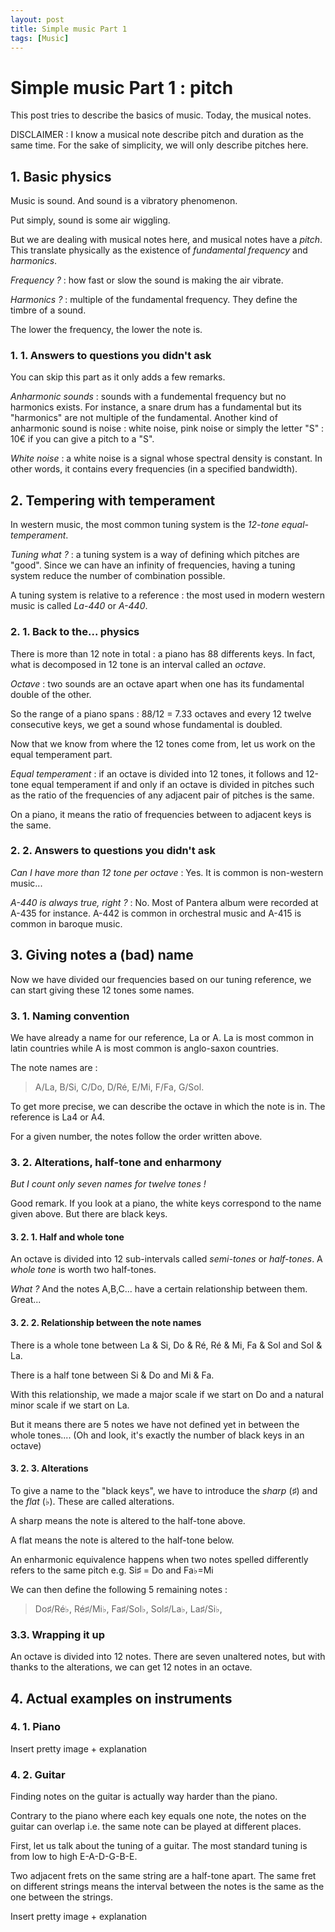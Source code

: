 ```yaml
---
layout: post
title: Simple music Part 1
tags: [Music]
---
```


# Simple music Part 1 : pitch

This post tries to describe the basics of music. Today, the musical notes.

DISCLAIMER : I know a musical note describe pitch and duration as the same time. For the sake of simplicity, we will only describe pitches here.

## 1. Basic physics

Music is sound. And sound is a vibratory phenomenon. 

Put simply, sound is some air wiggling.

But we are dealing with musical notes here, and musical notes have a *pitch*. This translate physically as the existence of *fundamental frequency* and *harmonics*.

*Frequency ?* : how fast or slow the sound is making the air vibrate. 

*Harmonics ?* : multiple of the fundamental frequency. They define the timbre of a sound.

The lower the frequency, the lower the note is.

### 1. 1. Answers to questions you didn't ask

You can skip this part as it only adds a few remarks.

*Anharmonic sounds* : sounds with a fundemental frequency but no harmonics exists. For instance, a snare drum has a fundamental but its "harmonics" are not multiple of the fundamental. 
Another kind of anharmonic sound is noise : white noise, pink noise or simply the letter "S" : 10€ if you can give a pitch to a "S".

*White noise* : a white noise is a signal whose spectral density is constant. In other words, it contains every frequencies (in a specified bandwidth).

## 2. Tempering with temperament

In western music, the most common tuning system is the *12-tone equal-temperament*.

*Tuning what ?* : a tuning system is a way of defining which pitches are "good". Since we can have an infinity of frequencies, having a tuning system reduce the number of combination possible.

A tuning system is relative to a reference : the most used in modern western music is called *La-440* or *A-440*. 

### 2. 1. Back to the... physics

There is more than 12 note in total : a piano has 88 differents keys. In fact, what is decomposed in 12 tone is an interval called an *octave*.

*Octave* : two sounds are an octave apart when one has its fundamental double of the other.

So the range of a piano spans : 88/12 = 7.33 octaves and every 12 twelve consecutive keys, we get a sound whose fundamental is doubled.

Now that we know from where the 12 tones come from, let us work on the equal temperament part.

*Equal temperament* : if an octave is divided into 12 tones, it follows and 12-tone equal temperament if and only if an octave is divided in pitches such as the ratio of the frequencies of any adjacent pair of pitches is the same.

On a piano, it means the ratio of frequencies between to adjacent keys is the same.

### 2. 2. Answers to questions you didn't ask

*Can I have more than 12 tone per octave* : Yes. It is common is non-western music...

*A-440 is always true, right ?* : No. Most of Pantera album were recorded at A-435 for instance. A-442 is common in orchestral music and A-415 is common in baroque music.

## 3. Giving notes a (bad) name

Now we have divided our frequencies based on our tuning reference, we can start giving these 12 tones some names.

### 3. 1. Naming convention

We have already a name for our reference, La or A. La is most common in latin countries while A is most common is anglo-saxon countries.

The note names are :

> A/La, B/Si, C/Do, D/Ré, E/Mi, F/Fa, G/Sol.

To get more precise, we can describe the octave in which the note is in. The reference is La4 or A4.

For a given number, the notes follow the order written above.

### 3. 2. Alterations, half-tone and enharmony

*But I count only seven names for twelve tones !*

Good remark. If you look at a piano, the white keys correspond to the name given above. But there are black keys.

#### 3. 2. 1. Half and whole tone

An octave is divided into 12 sub-intervals called *semi-tones* or *half-tones*. A *whole tone* is worth two half-tones.

*What ?*  And the notes A,B,C... have a certain relationship between them. Great...

#### 3. 2. 2. Relationship between the note names

There is a whole tone between La & Si, Do & Ré, Ré & Mi, Fa & Sol and Sol & La.

There is a half tone between Si & Do and Mi & Fa.

With this relationship, we made a major scale if we start on Do and a natural minor scale if we start on La.

But it means there are 5 notes we have not defined yet in between the whole tones.... (Oh and look, it's exactly the number of black keys in an octave)

#### 3. 2. 3. Alterations

To give a name to the "black keys", we have to introduce the *sharp* (♯) and the *flat* (♭). These are called alterations.

A sharp means the note is altered to the half-tone above.

A flat means the note is altered to the half-tone below.

An enharmonic equivalence happens when two notes spelled differently refers to the same pitch e.g. Si♯ = Do and Fa♭=Mi

We can then define the following 5 remaining notes :

> Do♯/Ré♭, Ré♯/Mi♭, Fa♯/Sol♭, Sol♯/La♭, La♯/Si♭, 

### 3.3. Wrapping it up

An octave is divided into 12 notes. There are seven unaltered notes, but with thanks to the alterations, we can get 12 notes in an octave.

## 4. Actual examples on instruments
### 4. 1. Piano

Insert pretty image + explanation

### 4. 2. Guitar

Finding notes on the guitar is actually way harder than the piano.

Contrary to the piano where each key equals one note, the notes on the guitar can overlap i.e. the same note can be played at different places.

First, let us talk about the tuning of a guitar. The most standard tuning is from low to high E-A-D-G-B-E.

Two adjacent frets on the same string are a half-tone apart. The same fret on different strings means the interval between the notes is the same as the one between the strings.


Insert pretty image + explanation